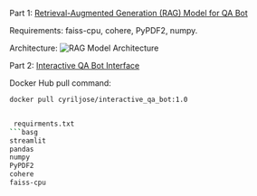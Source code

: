 Part 1: [Retrieval-Augmented Generation (RAG) Model for QA Bot](<Retrieval-Augmented Generation (RAG) Model for QA Bot>)

Requirements: faiss-cpu, cohere, PyPDF2, numpy.

Architecture:
![RAG Model Architecture](https://github.com/user-attachments/assets/5efd11a4-56e1-4ada-a07a-daed2d2807ef)


Part 2: [Interactive QA Bot Interface](<Interactive_QA_Bot_Interface>)

 Docker Hub pull command: 
```bash
docker pull cyriljose/interactive_qa_bot:1.0


 requirments.txt
```basg
streamlit
pandas
numpy
PyPDF2
cohere
faiss-cpu
